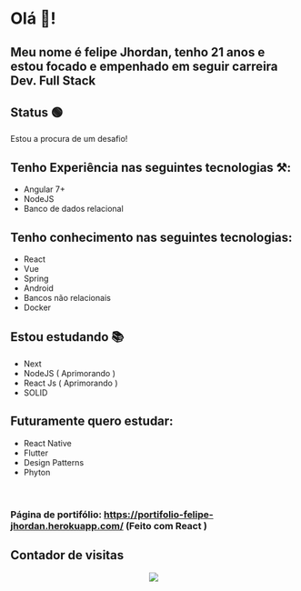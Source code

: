 # Olá 🦗!
## Meu nome é felipe Jhordan, tenho 21 anos e estou focado e empenhado em seguir carreira Dev. Full Stack
## Status  🟢
Estou a procura de um desafio!
## Tenho Experiência nas seguintes tecnologias ⚒:
- Angular 7+
- NodeJS
- Banco de dados relacional
## Tenho conhecimento nas seguintes tecnologias:
- React
- Vue
- Spring
- Android
- Bancos não relacionais
- Docker
## Estou estudando 📚
- Next
- NodeJS ( Aprimorando ) 
- React Js ( Aprimorando )
- SOLID
## Futuramente quero estudar: 
- React Native 
- Flutter
- Design Patterns
- Phyton
<br/> <br/>
#
### Página de portifólio: https://portifolio-felipe-jhordan.herokuapp.com/ (Feito com React )
## Contador de visitas 
<p align="center">   <img alingn="center" src="https://profile-counter.glitch.me/FelipeJhordan/count.svg" /></p>
